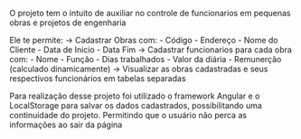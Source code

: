 O projeto tem o intuito de auxiliar no controle de funcionarios em pequenas obras e projetos de engenharia

Ele te permite:
  → Cadastrar Obras com:
    - Código
    - Endereço
    - Nome do Cliente
    - Data de Inicio
    - Data Fim
  → Cadastrar funcionarios para cada obra com:
    - Nome
    - Função
    - Dias trabalhados
    - Valor da diária
    - Remunerção (calculado dinamicamente)
  → Visualizar as obras cadastradas e seus respectivos funcionários em tabelas separadas

Para realização desse projeto foi utilizado o framework Angular e o LocalStorage para salvar os dados cadastrados, possibilitando uma continuidade do projeto. 
Permitindo que o usuário não perca as informações ao sair da página
